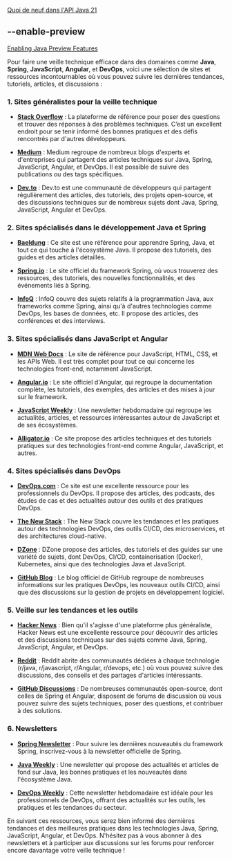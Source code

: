 [Quoi de neuf dans l'API Java 21](https://www.sfeir.dev/back/quoi-de-neuf-dans-lapi-java-21/)

## --enable-preview
[Enabling Java Preview Features](https://medium.com/javarevisited/enabling-the-preview-feature-in-intellij-735067948d6e)
[](https://www.happycoders.eu/java/java-21-features/)















Pour faire une veille technique efficace dans des domaines comme **Java**, **Spring**, **JavaScript**, **Angular**, et **DevOps**, voici une sélection de sites et ressources incontournables où vous pouvez suivre les dernières tendances, tutoriels, articles, et discussions :

### 1. **Sites généralistes pour la veille technique**

- **[Stack Overflow](https://stackoverflow.com/)** : La plateforme de référence pour poser des questions et trouver des réponses à des problèmes techniques. C’est un excellent endroit pour se tenir informé des bonnes pratiques et des défis rencontrés par d'autres développeurs.

- **[Medium](https://medium.com/)** : Medium regroupe de nombreux blogs d'experts et d'entreprises qui partagent des articles techniques sur Java, Spring, JavaScript, Angular, et DevOps. Il est possible de suivre des publications ou des tags spécifiques.

- **[Dev.to](https://dev.to/)** : Dev.to est une communauté de développeurs qui partagent régulièrement des articles, des tutoriels, des projets open-source, et des discussions techniques sur de nombreux sujets dont Java, Spring, JavaScript, Angular et DevOps.

### 2. **Sites spécialisés dans le développement Java et Spring**

- **[Baeldung](https://www.baeldung.com/)** : Ce site est une référence pour apprendre Spring, Java, et tout ce qui touche à l'écosystème Java. Il propose des tutoriels, des guides et des articles détaillés.

- **[Spring.io](https://spring.io/)** : Le site officiel du framework Spring, où vous trouverez des ressources, des tutoriels, des nouvelles fonctionnalités, et des événements liés à Spring.

- **[InfoQ](https://www.infoq.com/)** : InfoQ couvre des sujets relatifs à la programmation Java, aux frameworks comme Spring, ainsi qu'à d'autres technologies comme DevOps, les bases de données, etc. Il propose des articles, des conférences et des interviews.

### 3. **Sites spécialisés dans JavaScript et Angular**

- **[MDN Web Docs](https://developer.mozilla.org/fr/)** : Le site de référence pour JavaScript, HTML, CSS, et les APIs Web. Il est très complet pour tout ce qui concerne les technologies front-end, notamment JavaScript.

- **[Angular.io](https://angular.io/)** : Le site officiel d'Angular, qui regroupe la documentation complète, les tutoriels, des exemples, des articles et des mises à jour sur le framework.

- **[JavaScript Weekly](https://javascriptweekly.com/)** : Une newsletter hebdomadaire qui regroupe les actualités, articles, et ressources intéressantes autour de JavaScript et de ses écosystèmes.

- **[Alligator.io](https://alligator.io/)** : Ce site propose des articles techniques et des tutoriels pratiques sur des technologies front-end comme Angular, JavaScript, et autres.

### 4. **Sites spécialisés dans DevOps**

- **[DevOps.com](https://devops.com/)** : Ce site est une excellente ressource pour les professionnels du DevOps. Il propose des articles, des podcasts, des études de cas et des actualités autour des outils et des pratiques DevOps.

- **[The New Stack](https://thenewstack.io/)** : The New Stack couvre les tendances et les pratiques autour des technologies DevOps, des outils CI/CD, des microservices, et des architectures cloud-native.

- **[DZone](https://www.dzone.com/)** : DZone propose des articles, des tutoriels et des guides sur une variété de sujets, dont DevOps, CI/CD, containerisation (Docker), Kubernetes, ainsi que des technologies Java et JavaScript.

- **[GitHub Blog](https://github.blog/)** : Le blog officiel de GitHub regroupe de nombreuses informations sur les pratiques DevOps, les nouveaux outils CI/CD, ainsi que des discussions sur la gestion de projets en développement logiciel.

### 5. **Veille sur les tendances et les outils**

- **[Hacker News](https://news.ycombinator.com/)** : Bien qu'il s'agisse d'une plateforme plus généraliste, Hacker News est une excellente ressource pour découvrir des articles et des discussions techniques sur des sujets comme Java, Spring, JavaScript, Angular, et DevOps.

- **[Reddit](https://www.reddit.com/r/programming/)** : Reddit abrite des communautés dédiées à chaque technologie (r/java, r/javascript, r/Angular, r/devops, etc.) où vous pouvez suivre des discussions, des conseils et des partages d'articles intéressants.

- **[GitHub Discussions](https://github.com/discussions)** : De nombreuses communautés open-source, dont celles de Spring et Angular, disposent de forums de discussion où vous pouvez suivre des sujets techniques, poser des questions, et contribuer à des solutions.

### 6. **Newsletters**

- **[Spring Newsletter](https://spring.io/blog)** : Pour suivre les dernières nouveautés du framework Spring, inscrivez-vous à la newsletter officielle de Spring.

- **[Java Weekly](https://javaweekly.news/)** : Une newsletter qui propose des actualités et articles de fond sur Java, les bonnes pratiques et les nouveautés dans l'écosystème Java.

- **[DevOps Weekly](https://devopsweekly.com/)** : Cette newsletter hebdomadaire est idéale pour les professionnels de DevOps, offrant des actualités sur les outils, les pratiques et les tendances du secteur.

En suivant ces ressources, vous serez bien informé des dernières tendances et des meilleures pratiques dans les technologies Java, Spring, JavaScript, Angular, et DevOps. N'hésitez pas à vous abonner à des newsletters et à participer aux discussions sur les forums pour renforcer encore davantage votre veille technique !
